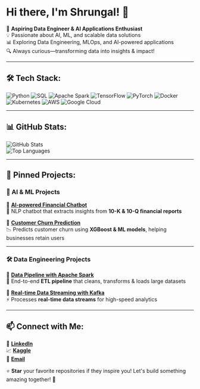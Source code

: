 # Hi there, I'm Shrungal! 👋  

🚀 **Aspiring Data Engineer & AI Applications Enthusiast**  
💡 Passionate about AI, ML, and scalable data solutions  
📊 Exploring Data Engineering, MLOps, and AI-powered applications  
🔍 Always curious—transforming data into insights & impact!  

---

## 🛠 Tech Stack:
![Python](https://img.shields.io/badge/-Python-3776AB?style=flat&logo=python&logoColor=white)
![SQL](https://img.shields.io/badge/-SQL-4479A1?style=flat&logo=MySQL&logoColor=white)
![Apache Spark](https://img.shields.io/badge/-Apache%20Spark-FEAA2D?style=flat&logo=apache-spark&logoColor=white)
![TensorFlow](https://img.shields.io/badge/-TensorFlow-FF6F00?style=flat&logo=tensorflow&logoColor=white)
![PyTorch](https://img.shields.io/badge/-PyTorch-EE4C2C?style=flat&logo=pytorch&logoColor=white)
![Docker](https://img.shields.io/badge/-Docker-2496ED?style=flat&logo=docker&logoColor=white)
![Kubernetes](https://img.shields.io/badge/-Kubernetes-326CE5?style=flat&logo=kubernetes&logoColor=white)
![AWS](https://img.shields.io/badge/-AWS-232F3E?style=flat&logo=amazon-aws&logoColor=white)
![Google Cloud](https://img.shields.io/badge/-GCP-4285F4?style=flat&logo=google-cloud&logoColor=white)

---

## 📊 GitHub Stats:
![GitHub Stats](https://github-readme-stats.vercel.app/api?username=shrungal-ai&show_icons=true&theme=tokyonight)  
![Top Languages](https://github-readme-stats.vercel.app/api/top-langs/?username=shrungal-ai&layout=compact&theme=tokyonight)  

---

## 📌 Pinned Projects:
### 🚀 AI & ML Projects  
🔹 [**AI-powered Financial Chatbot**](https://github.com/shrungal-ai/financial-chatbot)  
💬 NLP chatbot that extracts insights from **10-K & 10-Q financial reports**  

🔹 [**Customer Churn Prediction**](https://github.com/shrungal-ai/churn-prediction)  
📉 Predicts customer churn using **XGBoost & ML models**, helping businesses retain users  

---

### 🛠 Data Engineering Projects  
🔹 [**Data Pipeline with Apache Spark**](https://github.com/shrungal-ai/spark-pipeline)  
🔄 End-to-end **ETL pipeline** that cleans, transforms & loads large datasets  

🔹 [**Real-time Data Streaming with Kafka**](https://github.com/shrungal-ai/kafka-streaming)  
⚡ Processes **real-time data streams** for high-speed analytics  

---

## 📫 Connect with Me:
🔗 [**LinkedIn**](https://www.linkedin.com/in/shrungal-kulkarni-84a3681a1/)  
📈 [**Kaggle**](https://www.kaggle.com/shrungal)  
📧 [**Email**](mailto:shrungalkulkarni30@gmail.com)  

⭐ **Star** your favorite repositories if they inspire you! Let's build something amazing together! 🚀
